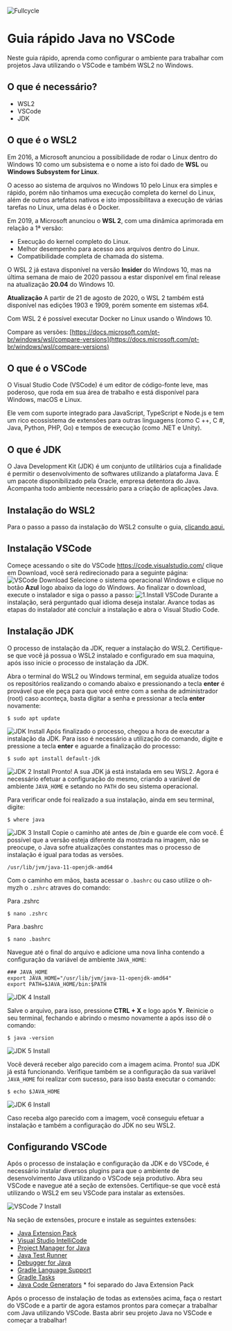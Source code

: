 ![Fullcycle](https://fullcycle.com.br/wp-content/themes/fullcycle-blog/application/img/logo-fullcycle.png)
# Guia rápido Java no VSCode
Neste guia rápido, aprenda como configurar o ambiente para trabalhar com projetos Java utilizando o VSCode e também WSL2 no Windows.

## O que é necessário?
- WSL2
- VSCode
- JDK

## O que é o WSL2 

Em 2016, a Microsoft anunciou a possibilidade de rodar o Linux dentro do Windows 10 como um subsistema e o nome a isto foi dado de **WSL** ou **Windows Subsystem for Linux**.

O acesso ao sistema de arquivos no Windows 10 pelo Linux era simples e rápido, porém não tinhamos uma execução completa do kernel do Linux, além de outros artefatos nativos e isto impossibilitava a execução de várias tarefas no Linux, uma delas é o Docker.

Em 2019, a Microsoft anunciou o **WSL 2**, com uma dinâmica aprimorada em relação a 1ª versão:

* Execução do kernel completo do Linux.
* Melhor desempenho para acesso aos arquivos dentro do Linux.
* Compatibilidade completa de chamada do sistema.

O WSL 2 já estava disponível na versão **Insider** do Windows 10, mas na última semana de maio de 2020 passou a estar disponível em final release na atualização **20.04** do Windows 10.

**Atualização**
A partir de 21 de agosto de 2020, o WSL 2 também está disponível nas edições 1903 e 1909, porém somente em sistemas x64.

Com WSL 2 é possível executar Docker no Linux usando o Windows 10.

Compare as versões: [https://docs.microsoft.com/pt-br/windows/wsl/compare-versions](https://docs.microsoft.com/pt-br/windows/wsl/compare-versions)

## O que é o VSCode
O Visual Studio Code (VSCode) é um editor de código-fonte leve, mas poderoso, que roda em sua área de trabalho e está disponível para Windows, macOS e Linux. 

Ele vem com suporte integrado para JavaScript, TypeScript e Node.js e tem um rico ecossistema de extensões para outras linguagens (como C ++, C #, Java, Python, PHP, Go) e tempos de execução (como .NET e Unity).

## O que é JDK
O Java Development Kit (JDK) é um conjunto de utilitários cuja a finalidade é permitir o desenvolvimento de softwares utilizando a plataforma Java. É um pacote disponibilizado pela Oracle, empresa detentora do Java. Acompanha todo ambiente necessário para a criação de aplicações Java.

## Instalação do WSL2
Para o passo a passo da instalação do WSL2 consulte o guia, [clicando aqui.](https://github.com/codeedu/wsl2-docker-quickstart/blob/master/README.md#instala%C3%A7%C3%A3o-do-wsl-2)

## Instalação VSCode
Começe acessando o site do VSCode <https://code.visualstudio.com/> clique em Download, você será redirecionado para a seguinte página:
![VSCode Download](https://i.imgur.com/EcP6K4L.png)
Selecione o sistema operacional Windows e clique no botão **Azul** logo abaixo da logo do Windows. Ao finalizar o download, execute o instalador e siga o passo a passo:
![1.Install VSCode](https://i.imgur.com/uM5yZpb.png)
Durante a instalação, será perguntado qual idioma deseja instalar. Avance todas as etapas do instalador até concluir a instalação e abra o Visual Studio Code.
## Instalação JDK
O processo de instalação da JDK, requer a instalação do WSL2. Certifique-se que você já possua o WSL2 instalado e configurado em sua maquina, após isso inicie o processo de instalação da JDK.

Abra o terminal do WSL2 ou Windows terminal, em seguida atualize todos os repositórios realizando o comando abaixo e pressionando a tecla **enter** é provável que ele peça para que você entre com a senha de administrador (root) caso aconteça, basta digitar a senha e pressionar a tecla **enter** novamente:
```
$ sudo apt update
```
![JDK Install](https://i.imgur.com/HE2uK9y.png)
Após finalizado o processo, chegou a hora de executar a instalação da JDK. Para isso é necessário a utilização do comando, digite e pressione a tecla **enter** e aguarde a finalização do processo:

```
$ sudo apt install default-jdk
```
![JDK 2 Install](https://i.imgur.com/0lwqxQw.png)
Pronto! A sua JDK já está instalada em seu WSL2. Agora é necessário efetuar a configuração do mesmo, criando a variável de ambiente ```JAVA_HOME``` e setando no ```PATH``` do seu sistema operacional.

Para verificar onde foi realizado a sua instalação, ainda em seu terminal, digite:

```
$ where java
```
![JDK 3 Install](https://i.imgur.com/fTdd21r.png)
Copie o caminho até antes de /bin e guarde ele com você. É possível que a versão esteja diferente da mostrada na imagem, não se preocupe, o Java sofre atualizações constantes mas o processo de instalação é igual para todas as versões.

```
/usr/lib/jvm/java-11-openjdk-amd64
```

Com o caminho em mãos, basta acessar o ```.bashrc``` ou caso utilize o oh-myzh o ```.zshrc``` atraves do comando:

Para .zshrc
```
$ nano .zshrc
```

Para .bashrc
```
$ nano .bashrc
```
Navegue até o final do arquivo e adicione uma nova linha contendo a configuração da variável de ambiente ```JAVA_HOME```:
```
### JAVA_HOME
export JAVA_HOME="/usr/lib/jvm/java-11-openjdk-amd64"
export PATH=$JAVA_HOME/bin:$PATH
```
![JDK 4 Install](https://i.imgur.com/KKSXPES.png)

Salve o arquivo, para isso, pressione **CTRL + X** e logo após **Y**. Reinicie o seu terminal, fechando e abrindo o mesmo novamente a após isso dê o comando:

```
$ java -version
```
![JDK 5 Install](https://i.imgur.com/p4UVelH.png)

Você deverá receber algo parecido com a imagem acima. Pronto! sua JDK já está funcionando. 
Verifique também se a configuração da sua variável ```JAVA_HOME``` foi realizar com sucesso, para isso basta executar o comando:

```
$ echo $JAVA_HOME
```
![JDK 6 Install](https://i.imgur.com/Der3WqF.png)

Caso receba algo parecido com a imagem, você conseguiu efetuar a instalação e também a configuração do JDK no seu WSL2.

## Configurando VSCode
Após o processo de instalação e configuração da JDK e do VSCode, é necessário instalar diversos plugins para que o ambiente de desenvolvimento Java utilizando o VSCode seja produtivo. 
Abra seu VSCode e navegue até a seção de extensões. Certifique-se que você está utilizando o WSL2 em seu VSCode para instalar as extensões.

![VSCode 7 Install](https://i.imgur.com/OmKmmPD.png)

Na seção de extensões, procure e instale as seguintes extensões:
- [Java Extension Pack](https://marketplace.visualstudio.com/items?itemName=vscjava.vscode-java-pack)
- [Visual Studio IntelliCode](https://marketplace.visualstudio.com/items?itemName=VisualStudioExptTeam.vscodeintellicode)
- [Project Manager for Java](https://marketplace.visualstudio.com/items?itemName=vscjava.vscode-java-dependency)
- [Java Test Runner](https://marketplace.visualstudio.com/items?itemName=vscjava.vscode-java-test)
- [Debugger for Java](https://marketplace.visualstudio.com/items?itemName=vscjava.vscode-java-debug)
- [Gradle Language Support](https://marketplace.visualstudio.com/items?itemName=naco-siren.gradle-language)
- [Gradle Tasks](https://marketplace.visualstudio.com/items?itemName=richardwillis.vscode-gradle)
- [Java Code Generators](https://marketplace.visualstudio.com/items?itemName=sohibe.java-generate-setters-getters) * foi separado do Java Extension Pack

Após o processo de instalação de todas as extensões acima, faça o restart do VSCode e a partir de agora estamos prontos para começar a trabalhar com Java utilizando VSCode. Basta abrir seu projeto Java no VSCode e começar a trabalhar!
